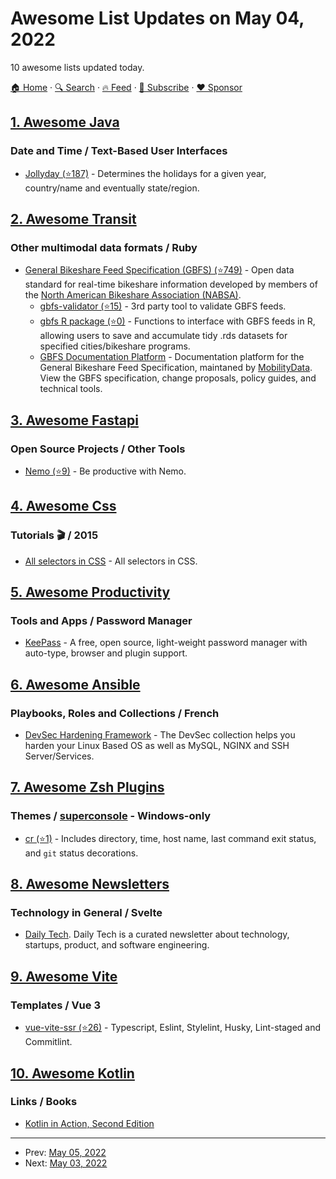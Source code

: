 # Awesome List Updates on May 04, 2022

10 awesome lists updated today.

[🏠 Home](/README.md) · [🔍 Search](https://www.trackawesomelist.com/search/) · [🔥 Feed](https://www.trackawesomelist.com/rss.xml) · [📮 Subscribe](https://trackawesomelist.us17.list-manage.com/subscribe?u=d2f0117aa829c83a63ec63c2f&id=36a103854c) · [❤️  Sponsor](https://github.com/sponsors/theowenyoung)



## [1. Awesome Java](/content/akullpp/awesome-java/README.md)

### Date and Time / Text-Based User Interfaces

*   [Jollyday (⭐187)](https://github.com/svendiedrichsen/jollyday) - Determines the holidays for a given year, country/name and eventually state/region.

## [2. Awesome Transit](/content/CUTR-at-USF/awesome-transit/README.md)

### Other multimodal data formats / Ruby

*   [General Bikeshare Feed Specification (GBFS) (⭐749)](https://github.com/NABSA/gbfs) - Open data standard for real-time bikeshare information developed by members of the [North American Bikeshare Association (NABSA)](http://nabsa.net/).
    *   [gbfs-validator (⭐15)](https://github.com/PierrickP/gbfs-validator) - 3rd party tool to validate GBFS feeds.
    *   [gbfs R package (⭐0)](https://github.com/ds-civic-data/gbfs) - Functions to interface with GBFS feeds in R, allowing users to save and accumulate tidy .rds datasets for specified cities/bikeshare programs.
    *   [GBFS Documentation Platform](https://gbfs.mobilitydata.org/) - Documentation platform for the General Bikeshare Feed Specification, maintaned by [MobilityData](https://mobilitydata.org/). View the GBFS specification, change proposals, policy guides, and technical tools.

## [3. Awesome Fastapi](/content/mjhea0/awesome-fastapi/README.md)

### Open Source Projects / Other Tools

*   [Nemo (⭐9)](https://github.com/harshitsinghai77/nemo-backend) - Be productive with Nemo.

## [4. Awesome Css](/content/awesome-css-group/awesome-css/README.md)

### Tutorials :clapper: / 2015

*   [All selectors in CSS](https://medium.com/@ymzEmre/css-cascade-specificity-basic-selectors-c5adc01dd861) - All selectors in CSS.

## [5. Awesome Productivity](/content/jyguyomarch/awesome-productivity/README.md)

### Tools and Apps / Password Manager

*   [KeePass](https://keepass.info/) - A free, open source, light-weight password manager with auto-type, browser and plugin support.

## [6. Awesome Ansible](/content/ansible-community/awesome-ansible/README.md)

### Playbooks, Roles and Collections / French

*   [DevSec Hardening Framework](https://dev-sec.io/) - The DevSec collection helps you harden your Linux Based OS as well as MySQL, NGINX and SSH Server/Services.

## [7. Awesome Zsh Plugins](/content/unixorn/awesome-zsh-plugins/README.md)

### Themes / [superconsole](https://github.com/alexchmykhalo/superconsole) - Windows-only

*   [cr (⭐1)](https://github.com/cruzrovira/cr-zsh-theme) - Includes directory, time, host name, last command exit status, and `git` status decorations.

## [8. Awesome Newsletters](/content/zudochkin/awesome-newsletters/README.md)

### Technology in General / Svelte

*   [Daily Tech](https://dailytech.email). Daily Tech is a curated newsletter about technology, startups, product, and software engineering.

## [9. Awesome Vite](/content/vitejs/awesome-vite/README.md)

### Templates / Vue 3

*   [vue-vite-ssr (⭐26)](https://github.com/EverSeenTOTOTO/browser-app-boilerplate/tree/vue-vite-ssr) - Typescript, Eslint, Stylelint, Husky, Lint-staged and Commitlint.

## [10. Awesome Kotlin](/content/KotlinBy/awesome-kotlin/README.md)

### Links / Books

*   [Kotlin in Action, Second Edition](https://www.manning.com/books/kotlin-in-action-second-edition)

---

- Prev: [May 05, 2022](/content/2022/05/05/README.md)
- Next: [May 03, 2022](/content/2022/05/03/README.md)